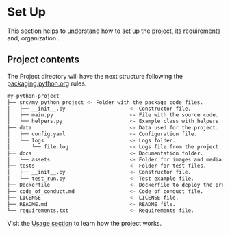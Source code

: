 # Set Up

This section helps to understand how to set up the project, its requirements and, organization .


## Project contents

The Project directory will have the next structure following the [packaging.python.org](https://packaging.python.org/en/latest/tutorials/packaging-projects/?highlight=src#a-simple-project) rules.

``` bash title="Contents"
my-python-project
├── src/my_python_project <- Folder with the package code files.
│   ├── __init__.py                     <- Constructor file.
│   ├── main.py                         <- File with the source code.
│   └── helpers.py                      <- Example class with helpers methods.
├── data                                <- Data used for the project.
│   ├── config.yaml                     <- Configuration file.
│   └── logs                            <- Logs folder.
│       └── file.log                    <- Logs file from the project.
├── docs                                <- Documentation folder.
│   └── assets                          <- Folder for images and media.
├── tests                               <- Folder for test files.
│   ├── __init__.py                     <- Constructor file.
│   └── test_run.py                     <- Test example file.
├── Dockerfile                          <- Dockerfile to deploy the project.
├── code_of_conduct.md                  <- Code of conduct file.
├── LICENSE                             <- LICENSE file.
├── README.md                           <- README file.
└── requirements.txt                    <- Requirements file.
```

Visit the [Usage section](/user-guide/usage/) to learn how the project works.